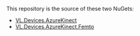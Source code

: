 This repository is the source of these two NuGets:
- [VL.Devices.AzureKinect](https://www.nuget.org/packages/VL.Devices.AzureKinect)
- [VL.Devices.AzureKinect.Femto](https://www.nuget.org/packages/VL.Devices.AzureKinect.Femto)

